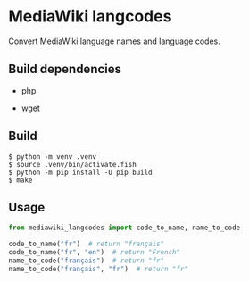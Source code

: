 # MediaWiki langcodes

Convert MediaWiki language names and language codes.

## Build dependencies

- php

- wget

## Build

```
$ python -m venv .venv
$ source .venv/bin/activate.fish
$ python -m pip install -U pip build
$ make
```

## Usage

```python
from mediawiki_langcodes import code_to_name, name_to_code

code_to_name("fr")  # return "français"
code_to_name("fr", "en")  # return "French"
name_to_code("français")  # return "fr"
name_to_code("français", "fr")  # return "fr"
```
